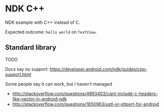 # NDK C++

NDK example with C++ instead of C.

Expected outcome: `hello world` on `TextView`.

## Standard library

TODO

Docs say no support: <https://developer.android.com/ndk/guides/cpp-support.html>

Some people say it can work, but I haven't managed

- <http://stackoverflow.com/questions/4893403/cant-include-c-headers-like-vector-in-android-ndk>
- <http://stackoverflow.com/questions/1650963/ustl-or-stlport-for-android>

